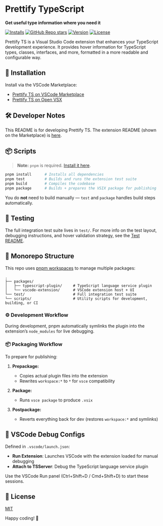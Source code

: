 # Prettify TypeScript

**Get useful type information where you need it**

[![Installs](https://img.shields.io/vscode-marketplace/i/MylesMurphy.prettify-ts)](https://marketplace.visualstudio.com/items?itemName=MylesMurphy.prettify-ts)
[![GitHub Repo stars](https://img.shields.io/github/stars/mylesmmurphy/prettify-ts?style=social)](https://github.com/mylesmmurphy/prettify-ts)
[![Version](https://img.shields.io/vscode-marketplace/v/MylesMurphy.prettify-ts)](https://marketplace.visualstudio.com/items?itemName=MylesMurphy.prettify-ts)
[![License](https://img.shields.io/github/license/mylesmmurphy/prettify-ts)](https://github.com/mylesmmurphy/prettify-ts/blob/main/LICENSE)

Prettify TS is a Visual Studio Code extension that enhances your TypeScript development experience. It provides hover information for TypeScript types, classes, interfaces, and more, formatted in a more readable and configurable way.

## 🚀 Installation

Install via the VSCode Marketplace:

* [Prettify TS on VSCode Marketplace](https://marketplace.visualstudio.com/items?itemName=MylesMurphy.prettify-ts)
* [Prettify TS on Open VSX](https://open-vsx.org/extension/MylesMurphy/prettify-ts)

## 🛠 Developer Notes

This README is for developing Prettify TS. The extension README (shown on the Marketplace) is [here](./packages/vscode-extension/README.md).

## 📦 Scripts

> **Note:** `pnpm` is required. [Install it here](https://pnpm.io/installation).

```bash
pnpm install      # Installs all dependencies
pnpm test         # Builds and runs the extension test suite
pnpm build        # Compiles the codebase
pnpm package      # Builds + prepares the VSIX package for publishing
```

You do **not** need to build manually — `test` and `package` handles build steps automatically.

## 🧪 Testing

The full integration test suite lives in `test/`. For more info on the test layout, debugging instructions, and hover validation strategy, see the [Test README](./test/README.md).

## 📁 Monorepo Structure

This repo uses [pnpm workspaces](https://pnpm.io/workspaces) to manage multiple packages:

```
.
├── packages/
│   ├── typescript-plugin/     # TypeScript language service plugin
│   └── vscode-extension/      # VSCode extension host + UI
└── test/                      # Full integration test suite
└── scripts/                   # Utility scripts for development, building, or CI
```

### ⚙️ Development Workflow

During development, pnpm automatically symlinks the plugin into the extension’s `node_modules` for live debugging.

### 📦 Packaging Workflow

To prepare for publishing:

1. **Prepackage:**

   * Copies actual plugin files into the extension
   * Rewrites `workspace:*` to `*` for `vsce` compatibility

2. **Package:**

   * Runs `vsce package` to produce `.vsix`

3. **Postpackage:**

   * Reverts everything back for dev (restores `workspace:*` and symlinks)

## 🧩 VSCode Debug Configs

Defined in `.vscode/launch.json`:

* **Run Extension**: Launches VSCode with the extension loaded for manual debugging
* **Attach to TSServer**: Debug the TypeScript language service plugin

Use the VSCode Run panel (Ctrl+Shift+D / Cmd+Shift+D) to start these sessions.

## 📝 License

[MIT](./LICENSE)

Happy coding! 🎉
